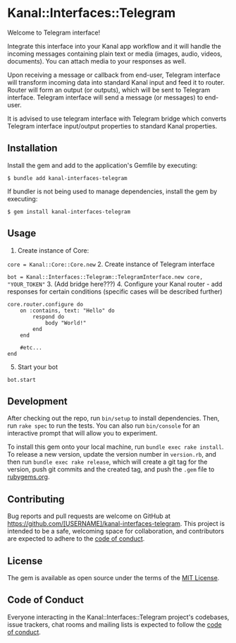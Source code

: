 # Kanal::Interfaces::Telegram

Welcome to Telegram interface!

Integrate this interface into your Kanal app workflow and it will handle the incoming messages containing plain text or media (images, audio, videos, documents). You can attach media to your responses as well.

Upon receiving a message or callback from end-user, Telegram interface will transform incoming data into standard Kanal input and feed it to router. Router will form an output (or outputs), which will be sent to Telegram interface. Telegram interface will send a message (or messages) to end-user.

It is advised to use telegram interface with Telegram bridge which converts Telegram interface input/output properties to standard Kanal properties.

## Installation

Install the gem and add to the application's Gemfile by executing:

    $ bundle add kanal-interfaces-telegram

If bundler is not being used to manage dependencies, install the gem by executing:

    $ gem install kanal-interfaces-telegram

## Usage

1. Create instance of Core:

```core = Kanal::Core::Core.new```
2. Create instance of Telegram interface

```bot = Kanal::Interfaces::Telegram::TelegramInterface.new core, "YOUR_TOKEN"```
3. (Add bridge here???)
4. Configure your Kanal router - add responses for certain conditions (specific cases will be described further)
```
core.router.configure do
    on :contains, text: "Hello" do
        respond do
            body "World!"
        end
    end
    
    #etc...
end
```
5. Start your bot

```bot.start```

## Development

After checking out the repo, run `bin/setup` to install dependencies. Then, run `rake spec` to run the tests. You can also run `bin/console` for an interactive prompt that will allow you to experiment.

To install this gem onto your local machine, run `bundle exec rake install`. To release a new version, update the version number in `version.rb`, and then run `bundle exec rake release`, which will create a git tag for the version, push git commits and the created tag, and push the `.gem` file to [rubygems.org](https://rubygems.org).

## Contributing

Bug reports and pull requests are welcome on GitHub at https://github.com/[USERNAME]/kanal-interfaces-telegram. This project is intended to be a safe, welcoming space for collaboration, and contributors are expected to adhere to the [code of conduct](https://github.com/[USERNAME]/kanal-interfaces-telegram/blob/main/CODE_OF_CONDUCT.md).

## License

The gem is available as open source under the terms of the [MIT License](https://opensource.org/licenses/MIT).

## Code of Conduct

Everyone interacting in the Kanal::Interfaces::Telegram project's codebases, issue trackers, chat rooms and mailing lists is expected to follow the [code of conduct](https://github.com/[USERNAME]/kanal-interfaces-telegram/blob/main/CODE_OF_CONDUCT.md).
